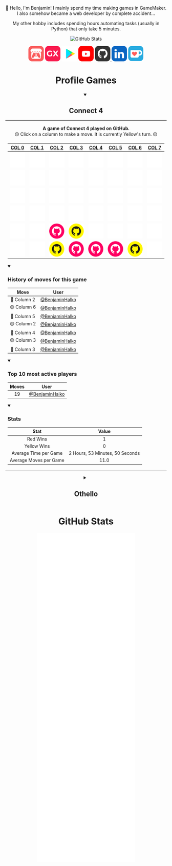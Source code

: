 <p align="center">👋 Hello, I'm Benjamin! I mainly spend my time making games in GameMaker. I also somehow became a web developer by complete accident...</p>
<p align="center">My other hobby includes spending hours automating tasks (usually in Python) that only take 5 minutes.</p>
<p align="center">
<img src="https://github-readme-stats.vercel.app/api?username=benjaminhalko&show_icons=true&theme=github_dark&hide_border=true" alt="GitHub Stats">
<div align="center">
	<a href="https://benjamin-halko.itch.io/"><img src="assets/Itch-io.svg" alt="itch.io" height="48px"></a>
	<a href="https://gx.games/studios/001cf107-345b-4227-b45e-d54580fe019c/"><img src="assets/GXGames.svg" alt="GX Games" height="48px"></a>
	<a href="https://play.google.com/store/apps/dev?id=6021828409391936642"><img src="assets/GooglePlay.svg" alt="Google Play" height="48px"></a>
	<a href="https://www.youtube.com/BenjaminHalko"><img src="assets/YouTube.svg" alt="YouTube" height="48px"></a>
	<a href="https://github.com/BenjaminHalko"><img src="assets/GitHub.svg" alt="GitHub" height="48px">
	<a href="https://linkedin.com/in/BenjaminHalko/"><img src="assets/LinkedIn.svg" alt="LinkedIn" height="48px"></a>
	<a href="https://ko-fi.com/BenjaminHalko"><img src="assets/KoFi.svg" alt="KoFi" height="48px"></a>
</div>
<h1 align="center">Profile Games</h1>
<!-- CONNECT4 -->
<details align="center" open><summary><h2>Connect 4</h2></summary><p>
<table align="center">
<tr></tr>
<tr><td>
<p align="center"><b>A game of Connect 4 played on GitHub.</b><br>🟡 Click on a column to make a move. It is currently Yellow's turn. 🟡</p><p>

| [COL 0](https://github.com/BenjaminHalko/BenjaminHalko/issues/new?title=Connect4:+0&body=Please+do+not+change+the+title.+Just+click+"Submit+new+issue".+You+do+not+need+to+do+anything+else.+%3AD) | [COL 1](https://github.com/BenjaminHalko/BenjaminHalko/issues/new?title=Connect4:+1&body=Please+do+not+change+the+title.+Just+click+"Submit+new+issue".+You+do+not+need+to+do+anything+else.+%3AD) | [COL 2](https://github.com/BenjaminHalko/BenjaminHalko/issues/new?title=Connect4:+2&body=Please+do+not+change+the+title.+Just+click+"Submit+new+issue".+You+do+not+need+to+do+anything+else.+%3AD) | [COL 3](https://github.com/BenjaminHalko/BenjaminHalko/issues/new?title=Connect4:+3&body=Please+do+not+change+the+title.+Just+click+"Submit+new+issue".+You+do+not+need+to+do+anything+else.+%3AD) | [COL 4](https://github.com/BenjaminHalko/BenjaminHalko/issues/new?title=Connect4:+4&body=Please+do+not+change+the+title.+Just+click+"Submit+new+issue".+You+do+not+need+to+do+anything+else.+%3AD) | [COL 5](https://github.com/BenjaminHalko/BenjaminHalko/issues/new?title=Connect4:+5&body=Please+do+not+change+the+title.+Just+click+"Submit+new+issue".+You+do+not+need+to+do+anything+else.+%3AD) | [COL 6](https://github.com/BenjaminHalko/BenjaminHalko/issues/new?title=Connect4:+6&body=Please+do+not+change+the+title.+Just+click+"Submit+new+issue".+You+do+not+need+to+do+anything+else.+%3AD) | [COL 7](https://github.com/BenjaminHalko/BenjaminHalko/issues/new?title=Connect4:+7&body=Please+do+not+change+the+title.+Just+click+"Submit+new+issue".+You+do+not+need+to+do+anything+else.+%3AD) |
| :-: | :-: | :-: | :-: | :-: | :-: | :-: | :-: |
| <img src="https://github.com/BenjaminHalko/BenjaminHalko/raw/main/games/common/blank.png" alt="blank" width="50px"> | <img src="https://github.com/BenjaminHalko/BenjaminHalko/raw/main/games/common/blank.png" alt="blank" width="50px"> | <img src="https://github.com/BenjaminHalko/BenjaminHalko/raw/main/games/common/blank.png" alt="blank" width="50px"> | <img src="https://github.com/BenjaminHalko/BenjaminHalko/raw/main/games/common/blank.png" alt="blank" width="50px"> | <img src="https://github.com/BenjaminHalko/BenjaminHalko/raw/main/games/common/blank.png" alt="blank" width="50px"> | <img src="https://github.com/BenjaminHalko/BenjaminHalko/raw/main/games/common/blank.png" alt="blank" width="50px"> | <img src="https://github.com/BenjaminHalko/BenjaminHalko/raw/main/games/common/blank.png" alt="blank" width="50px"> | <img src="https://github.com/BenjaminHalko/BenjaminHalko/raw/main/games/common/blank.png" alt="blank" width="50px"> |
| <img src="https://github.com/BenjaminHalko/BenjaminHalko/raw/main/games/common/blank.png" alt="blank" width="50px"> | <img src="https://github.com/BenjaminHalko/BenjaminHalko/raw/main/games/common/blank.png" alt="blank" width="50px"> | <img src="https://github.com/BenjaminHalko/BenjaminHalko/raw/main/games/common/blank.png" alt="blank" width="50px"> | <img src="https://github.com/BenjaminHalko/BenjaminHalko/raw/main/games/common/blank.png" alt="blank" width="50px"> | <img src="https://github.com/BenjaminHalko/BenjaminHalko/raw/main/games/common/blank.png" alt="blank" width="50px"> | <img src="https://github.com/BenjaminHalko/BenjaminHalko/raw/main/games/common/blank.png" alt="blank" width="50px"> | <img src="https://github.com/BenjaminHalko/BenjaminHalko/raw/main/games/common/blank.png" alt="blank" width="50px"> | <img src="https://github.com/BenjaminHalko/BenjaminHalko/raw/main/games/common/blank.png" alt="blank" width="50px"> |
| <img src="https://github.com/BenjaminHalko/BenjaminHalko/raw/main/games/common/blank.png" alt="blank" width="50px"> | <img src="https://github.com/BenjaminHalko/BenjaminHalko/raw/main/games/common/blank.png" alt="blank" width="50px"> | <img src="https://github.com/BenjaminHalko/BenjaminHalko/raw/main/games/common/blank.png" alt="blank" width="50px"> | <img src="https://github.com/BenjaminHalko/BenjaminHalko/raw/main/games/common/blank.png" alt="blank" width="50px"> | <img src="https://github.com/BenjaminHalko/BenjaminHalko/raw/main/games/common/blank.png" alt="blank" width="50px"> | <img src="https://github.com/BenjaminHalko/BenjaminHalko/raw/main/games/common/blank.png" alt="blank" width="50px"> | <img src="https://github.com/BenjaminHalko/BenjaminHalko/raw/main/games/common/blank.png" alt="blank" width="50px"> | <img src="https://github.com/BenjaminHalko/BenjaminHalko/raw/main/games/common/blank.png" alt="blank" width="50px"> |
| <img src="https://github.com/BenjaminHalko/BenjaminHalko/raw/main/games/common/blank.png" alt="blank" width="50px"> | <img src="https://github.com/BenjaminHalko/BenjaminHalko/raw/main/games/common/blank.png" alt="blank" width="50px"> | <img src="https://github.com/BenjaminHalko/BenjaminHalko/raw/main/games/common/blank.png" alt="blank" width="50px"> | <img src="https://github.com/BenjaminHalko/BenjaminHalko/raw/main/games/common/blank.png" alt="blank" width="50px"> | <img src="https://github.com/BenjaminHalko/BenjaminHalko/raw/main/games/common/blank.png" alt="blank" width="50px"> | <img src="https://github.com/BenjaminHalko/BenjaminHalko/raw/main/games/common/blank.png" alt="blank" width="50px"> | <img src="https://github.com/BenjaminHalko/BenjaminHalko/raw/main/games/common/blank.png" alt="blank" width="50px"> | <img src="https://github.com/BenjaminHalko/BenjaminHalko/raw/main/games/common/blank.png" alt="blank" width="50px"> |
| <img src="https://github.com/BenjaminHalko/BenjaminHalko/raw/main/games/common/blank.png" alt="blank" width="50px"> | <img src="https://github.com/BenjaminHalko/BenjaminHalko/raw/main/games/common/blank.png" alt="blank" width="50px"> | <img src="https://github.com/BenjaminHalko/BenjaminHalko/raw/main/games/connect4_data/red.svg" alt="red" width="50px"> | <img src="https://github.com/BenjaminHalko/BenjaminHalko/raw/main/games/connect4_data/yellow.svg" alt="yellow" width="50px"> | <img src="https://github.com/BenjaminHalko/BenjaminHalko/raw/main/games/common/blank.png" alt="blank" width="50px"> | <img src="https://github.com/BenjaminHalko/BenjaminHalko/raw/main/games/common/blank.png" alt="blank" width="50px"> | <img src="https://github.com/BenjaminHalko/BenjaminHalko/raw/main/games/common/blank.png" alt="blank" width="50px"> | <img src="https://github.com/BenjaminHalko/BenjaminHalko/raw/main/games/common/blank.png" alt="blank" width="50px"> |
| <img src="https://github.com/BenjaminHalko/BenjaminHalko/raw/main/games/common/blank.png" alt="blank" width="50px"> | <img src="https://github.com/BenjaminHalko/BenjaminHalko/raw/main/games/common/blank.png" alt="blank" width="50px"> | <img src="https://github.com/BenjaminHalko/BenjaminHalko/raw/main/games/connect4_data/yellow.svg" alt="yellow" width="50px"> | <img src="https://github.com/BenjaminHalko/BenjaminHalko/raw/main/games/connect4_data/red.svg" alt="red" width="50px"> | <img src="https://github.com/BenjaminHalko/BenjaminHalko/raw/main/games/connect4_data/red.svg" alt="red" width="50px"> | <img src="https://github.com/BenjaminHalko/BenjaminHalko/raw/main/games/connect4_data/red.svg" alt="red" width="50px"> | <img src="https://github.com/BenjaminHalko/BenjaminHalko/raw/main/games/connect4_data/yellow.svg" alt="yellow" width="50px"> | <img src="https://github.com/BenjaminHalko/BenjaminHalko/raw/main/games/common/blank.png" alt="blank" width="50px"> |


<details align="left" open><summary><h3>History of moves for this game</h3></summary><p>

| Move | User |
| :-: | :-: |
| 🔴 Column 2 | [ @BenjaminHalko](https://github.com/BenjaminHalko) |
| 🟡 Column 6 | [ @BenjaminHalko](https://github.com/BenjaminHalko) |
| 🔴 Column 5 | [ @BenjaminHalko](https://github.com/BenjaminHalko) |
| 🟡 Column 2 | [ @BenjaminHalko](https://github.com/BenjaminHalko) |
| 🔴 Column 4 | [ @BenjaminHalko](https://github.com/BenjaminHalko) |
| 🟡 Column 3 | [ @BenjaminHalko](https://github.com/BenjaminHalko) |
| 🔴 Column 3 | [ @BenjaminHalko](https://github.com/BenjaminHalko) |

</details>

<details align="left" open><summary><h3>Top 10 most active players</h3></summary><p>

| Moves | User |
| :-: | :-: |
| 19 | [ @BenjaminHalko](https://github.com/BenjaminHalko) |

</details>

<details align="left" open><summary><h3>Stats</h3></summary><p>

| Stat | Value |
| :-: | :-: |
| Red Wins | 1 |
| Yellow Wins | 0 |
| Average Time per Game | 2 Hours, 53 Minutes, 50 Seconds |
| Average Moves per Game | 11.0 |

</details>
</td></tr>
</table>
</details>
<!-- CONNECT4 -->
<!-- OTHELLO -->
<details align="center"><summary><h2>Othello</h2></summary>
<table align="center">
<tr></tr>
<tr><td>
<p align="center"><b>A game of Othello played on GitHub.</b><br>Click on a white dot to make your move.<br>Blue has 6 pieces. Green has 7 pieces.<br>🟢 It is currently Green's turn. 🟢</p><p>

|  | A | B | C | D | E | F | G | H |
| :-: | :-: | :-: | :-: | :-: | :-: | :-: | :-: | :-: |
| 0 | <img src="https://github.com/BenjaminHalko/BenjaminHalko/raw/main/games/common/blank.png" alt="blank" width="50px"> | <img src="https://github.com/BenjaminHalko/BenjaminHalko/raw/main/games/common/blank.png" alt="blank" width="50px"> | <img src="https://github.com/BenjaminHalko/BenjaminHalko/raw/main/games/common/blank.png" alt="blank" width="50px"> | <img src="https://github.com/BenjaminHalko/BenjaminHalko/raw/main/games/common/blank.png" alt="blank" width="50px"> | <img src="https://github.com/BenjaminHalko/BenjaminHalko/raw/main/games/common/blank.png" alt="blank" width="50px"> | <img src="https://github.com/BenjaminHalko/BenjaminHalko/raw/main/games/common/blank.png" alt="blank" width="50px"> | <img src="https://github.com/BenjaminHalko/BenjaminHalko/raw/main/games/common/blank.png" alt="blank" width="50px"> | <img src="https://github.com/BenjaminHalko/BenjaminHalko/raw/main/games/common/blank.png" alt="blank" width="50px"> |
| 1 | <img src="https://github.com/BenjaminHalko/BenjaminHalko/raw/main/games/common/blank.png" alt="blank" width="50px"> | <img src="https://github.com/BenjaminHalko/BenjaminHalko/raw/main/games/common/blank.png" alt="blank" width="50px"> | <a href='https://github.com/BenjaminHalko/BenjaminHalko/issues/new?title=Othello:+C1&body=Please+do+not+change+the+title.+Just+click+"Submit+new+issue".+You+do+not+need+to+do+anything+else.+%3AD'><img src='https://github.com/BenjaminHalko/BenjaminHalko/raw/main/games/othello_data/marker.svg' alt='marker' width='50px'></a> | <img src="https://github.com/BenjaminHalko/BenjaminHalko/raw/main/games/common/blank.png" alt="blank" width="50px"> | <a href='https://github.com/BenjaminHalko/BenjaminHalko/issues/new?title=Othello:+E1&body=Please+do+not+change+the+title.+Just+click+"Submit+new+issue".+You+do+not+need+to+do+anything+else.+%3AD'><img src='https://github.com/BenjaminHalko/BenjaminHalko/raw/main/games/othello_data/marker.svg' alt='marker' width='50px'></a> | <img src="https://github.com/BenjaminHalko/BenjaminHalko/raw/main/games/common/blank.png" alt="blank" width="50px"> | <img src="https://github.com/BenjaminHalko/BenjaminHalko/raw/main/games/common/blank.png" alt="blank" width="50px"> | <img src="https://github.com/BenjaminHalko/BenjaminHalko/raw/main/games/common/blank.png" alt="blank" width="50px"> |
| 2 | <img src="https://github.com/BenjaminHalko/BenjaminHalko/raw/main/games/common/blank.png" alt="blank" width="50px"> | <img src="https://github.com/BenjaminHalko/BenjaminHalko/raw/main/games/common/blank.png" alt="blank" width="50px"> | <a href='https://github.com/BenjaminHalko/BenjaminHalko/issues/new?title=Othello:+C2&body=Please+do+not+change+the+title.+Just+click+"Submit+new+issue".+You+do+not+need+to+do+anything+else.+%3AD'><img src='https://github.com/BenjaminHalko/BenjaminHalko/raw/main/games/othello_data/marker.svg' alt='marker' width='50px'></a> | <img src="https://github.com/BenjaminHalko/BenjaminHalko/raw/main/games/othello_data/blue.svg" alt="blue" width="50px"> | <img src="https://github.com/BenjaminHalko/BenjaminHalko/raw/main/games/othello_data/green.svg" alt="green" width="50px"> | <img src="https://github.com/BenjaminHalko/BenjaminHalko/raw/main/games/common/blank.png" alt="blank" width="50px"> | <a href='https://github.com/BenjaminHalko/BenjaminHalko/issues/new?title=Othello:+G2&body=Please+do+not+change+the+title.+Just+click+"Submit+new+issue".+You+do+not+need+to+do+anything+else.+%3AD'><img src='https://github.com/BenjaminHalko/BenjaminHalko/raw/main/games/othello_data/marker.svg' alt='marker' width='50px'></a> | <img src="https://github.com/BenjaminHalko/BenjaminHalko/raw/main/games/common/blank.png" alt="blank" width="50px"> |
| 3 | <img src="https://github.com/BenjaminHalko/BenjaminHalko/raw/main/games/common/blank.png" alt="blank" width="50px"> | <img src="https://github.com/BenjaminHalko/BenjaminHalko/raw/main/games/common/blank.png" alt="blank" width="50px"> | <img src="https://github.com/BenjaminHalko/BenjaminHalko/raw/main/games/othello_data/green.svg" alt="green" width="50px"> | <img src="https://github.com/BenjaminHalko/BenjaminHalko/raw/main/games/othello_data/blue.svg" alt="blue" width="50px"> | <img src="https://github.com/BenjaminHalko/BenjaminHalko/raw/main/games/othello_data/green.svg" alt="green" width="50px"> | <img src="https://github.com/BenjaminHalko/BenjaminHalko/raw/main/games/othello_data/blue.svg" alt="blue" width="50px"> | <a href='https://github.com/BenjaminHalko/BenjaminHalko/issues/new?title=Othello:+G3&body=Please+do+not+change+the+title.+Just+click+"Submit+new+issue".+You+do+not+need+to+do+anything+else.+%3AD'><img src='https://github.com/BenjaminHalko/BenjaminHalko/raw/main/games/othello_data/marker.svg' alt='marker' width='50px'></a> | <img src="https://github.com/BenjaminHalko/BenjaminHalko/raw/main/games/common/blank.png" alt="blank" width="50px"> |
| 4 | <img src="https://github.com/BenjaminHalko/BenjaminHalko/raw/main/games/common/blank.png" alt="blank" width="50px"> | <img src="https://github.com/BenjaminHalko/BenjaminHalko/raw/main/games/common/blank.png" alt="blank" width="50px"> | <img src="https://github.com/BenjaminHalko/BenjaminHalko/raw/main/games/othello_data/green.svg" alt="green" width="50px"> | <img src="https://github.com/BenjaminHalko/BenjaminHalko/raw/main/games/othello_data/blue.svg" alt="blue" width="50px"> | <img src="https://github.com/BenjaminHalko/BenjaminHalko/raw/main/games/othello_data/green.svg" alt="green" width="50px"> | <img src="https://github.com/BenjaminHalko/BenjaminHalko/raw/main/games/common/blank.png" alt="blank" width="50px"> | <a href='https://github.com/BenjaminHalko/BenjaminHalko/issues/new?title=Othello:+G4&body=Please+do+not+change+the+title.+Just+click+"Submit+new+issue".+You+do+not+need+to+do+anything+else.+%3AD'><img src='https://github.com/BenjaminHalko/BenjaminHalko/raw/main/games/othello_data/marker.svg' alt='marker' width='50px'></a> | <img src="https://github.com/BenjaminHalko/BenjaminHalko/raw/main/games/common/blank.png" alt="blank" width="50px"> |
| 5 | <img src="https://github.com/BenjaminHalko/BenjaminHalko/raw/main/games/common/blank.png" alt="blank" width="50px"> | <img src="https://github.com/BenjaminHalko/BenjaminHalko/raw/main/games/common/blank.png" alt="blank" width="50px"> | <img src="https://github.com/BenjaminHalko/BenjaminHalko/raw/main/games/othello_data/green.svg" alt="green" width="50px"> | <img src="https://github.com/BenjaminHalko/BenjaminHalko/raw/main/games/othello_data/blue.svg" alt="blue" width="50px"> | <img src="https://github.com/BenjaminHalko/BenjaminHalko/raw/main/games/othello_data/green.svg" alt="green" width="50px"> | <img src="https://github.com/BenjaminHalko/BenjaminHalko/raw/main/games/common/blank.png" alt="blank" width="50px"> | <img src="https://github.com/BenjaminHalko/BenjaminHalko/raw/main/games/common/blank.png" alt="blank" width="50px"> | <img src="https://github.com/BenjaminHalko/BenjaminHalko/raw/main/games/common/blank.png" alt="blank" width="50px"> |
| 6 | <img src="https://github.com/BenjaminHalko/BenjaminHalko/raw/main/games/common/blank.png" alt="blank" width="50px"> | <img src="https://github.com/BenjaminHalko/BenjaminHalko/raw/main/games/common/blank.png" alt="blank" width="50px"> | <img src="https://github.com/BenjaminHalko/BenjaminHalko/raw/main/games/othello_data/blue.svg" alt="blue" width="50px"> | <img src="https://github.com/BenjaminHalko/BenjaminHalko/raw/main/games/common/blank.png" alt="blank" width="50px"> | <a href='https://github.com/BenjaminHalko/BenjaminHalko/issues/new?title=Othello:+E6&body=Please+do+not+change+the+title.+Just+click+"Submit+new+issue".+You+do+not+need+to+do+anything+else.+%3AD'><img src='https://github.com/BenjaminHalko/BenjaminHalko/raw/main/games/othello_data/marker.svg' alt='marker' width='50px'></a> | <img src="https://github.com/BenjaminHalko/BenjaminHalko/raw/main/games/common/blank.png" alt="blank" width="50px"> | <img src="https://github.com/BenjaminHalko/BenjaminHalko/raw/main/games/common/blank.png" alt="blank" width="50px"> | <img src="https://github.com/BenjaminHalko/BenjaminHalko/raw/main/games/common/blank.png" alt="blank" width="50px"> |
| 7 | <img src="https://github.com/BenjaminHalko/BenjaminHalko/raw/main/games/common/blank.png" alt="blank" width="50px"> | <a href='https://github.com/BenjaminHalko/BenjaminHalko/issues/new?title=Othello:+B7&body=Please+do+not+change+the+title.+Just+click+"Submit+new+issue".+You+do+not+need+to+do+anything+else.+%3AD'><img src='https://github.com/BenjaminHalko/BenjaminHalko/raw/main/games/othello_data/marker.svg' alt='marker' width='50px'></a> | <a href='https://github.com/BenjaminHalko/BenjaminHalko/issues/new?title=Othello:+C7&body=Please+do+not+change+the+title.+Just+click+"Submit+new+issue".+You+do+not+need+to+do+anything+else.+%3AD'><img src='https://github.com/BenjaminHalko/BenjaminHalko/raw/main/games/othello_data/marker.svg' alt='marker' width='50px'></a> | <img src="https://github.com/BenjaminHalko/BenjaminHalko/raw/main/games/common/blank.png" alt="blank" width="50px"> | <img src="https://github.com/BenjaminHalko/BenjaminHalko/raw/main/games/common/blank.png" alt="blank" width="50px"> | <img src="https://github.com/BenjaminHalko/BenjaminHalko/raw/main/games/common/blank.png" alt="blank" width="50px"> | <img src="https://github.com/BenjaminHalko/BenjaminHalko/raw/main/games/common/blank.png" alt="blank" width="50px"> | <img src="https://github.com/BenjaminHalko/BenjaminHalko/raw/main/games/common/blank.png" alt="blank" width="50px"> |


<details align="left"><summary><h3>Available Moves</h3></summary>
<p align="left">
<a href='https://github.com/BenjaminHalko/BenjaminHalko/issues/new?title=Othello:+C1&body=Please+do+not+change+the+title.+Just+click+"Submit+new+issue".+You+do+not+need+to+do+anything+else.+%3AD'>C1</a>, <a href='https://github.com/BenjaminHalko/BenjaminHalko/issues/new?title=Othello:+E1&body=Please+do+not+change+the+title.+Just+click+"Submit+new+issue".+You+do+not+need+to+do+anything+else.+%3AD'>E1</a>, <a href='https://github.com/BenjaminHalko/BenjaminHalko/issues/new?title=Othello:+C2&body=Please+do+not+change+the+title.+Just+click+"Submit+new+issue".+You+do+not+need+to+do+anything+else.+%3AD'>C2</a>, <a href='https://github.com/BenjaminHalko/BenjaminHalko/issues/new?title=Othello:+G2&body=Please+do+not+change+the+title.+Just+click+"Submit+new+issue".+You+do+not+need+to+do+anything+else.+%3AD'>G2</a>, <a href='https://github.com/BenjaminHalko/BenjaminHalko/issues/new?title=Othello:+G3&body=Please+do+not+change+the+title.+Just+click+"Submit+new+issue".+You+do+not+need+to+do+anything+else.+%3AD'>G3</a>, <a href='https://github.com/BenjaminHalko/BenjaminHalko/issues/new?title=Othello:+G4&body=Please+do+not+change+the+title.+Just+click+"Submit+new+issue".+You+do+not+need+to+do+anything+else.+%3AD'>G4</a>, <a href='https://github.com/BenjaminHalko/BenjaminHalko/issues/new?title=Othello:+E6&body=Please+do+not+change+the+title.+Just+click+"Submit+new+issue".+You+do+not+need+to+do+anything+else.+%3AD'>E6</a>, <a href='https://github.com/BenjaminHalko/BenjaminHalko/issues/new?title=Othello:+B7&body=Please+do+not+change+the+title.+Just+click+"Submit+new+issue".+You+do+not+need+to+do+anything+else.+%3AD'>B7</a>, <a href='https://github.com/BenjaminHalko/BenjaminHalko/issues/new?title=Othello:+C7&body=Please+do+not+change+the+title.+Just+click+"Submit+new+issue".+You+do+not+need+to+do+anything+else.+%3AD'>C7</a></p>
</details>

<details align="left"><summary><h3>History of moves for this game</h3></summary>

| Move | User |
| :-: | :-: |
| 🔵 D2 | [ @BenjaminHalko](https://github.com/BenjaminHalko) |
| 🟢 E2 | [ @BenjaminHalko](https://github.com/BenjaminHalko) |
| 🔵 C6 | [ @BenjaminHalko](https://github.com/BenjaminHalko) |
| 🟢 C3 | [ @BenjaminHalko](https://github.com/BenjaminHalko) |
| 🔵 F3 | [ @BenjaminHalko](https://github.com/BenjaminHalko) |
| 🟢 E5 | [ @BenjaminHalko](https://github.com/BenjaminHalko) |
| 🔵 D5 | [ @BenjaminHalko](https://github.com/BenjaminHalko) |
| 🟢 C5 | [ @BenjaminHalko](https://github.com/BenjaminHalko) |
| 🔵 C4 | [ @BenjaminHalko](https://github.com/BenjaminHalko) |

</details>

<details align="left"><summary><h3>Top 10 most active players</h3></summary>

| Moves | User |
| :-: | :-: |
| 9 | [ @BenjaminHalko](https://github.com/BenjaminHalko) |

</details>

<details align="left"><summary><h3>Stats</h3></summary>

| Stat | Value |
| :-: | :-: |
| Blue Wins | 0 |
| Green Wins | 0 |

</details>
</td></tr>
</table>
</details>
<!-- OTHELLO -->
<h1 align="center">GitHub Stats</h1>
<p align="center">
<img src="https://github.com/BenjaminHalko/BenjaminHalko/raw/main/github-metrics.svg" alt="Metrics">
